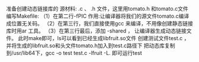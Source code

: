 准备创建动态链接库的 源材料: .c 、 .h 文件，这里用tomato.h 和tomato.c文件
编写Makefile:
（1）在第二行-fPIC 作用:让编译器将我们的源文件tomato.c编译成位置无关码。
（2）在第三行，我们直接使用gcc 来编译，不用像创建静态链接库时用ar 工具。
（3）在第三行最后，添加 -shared ， 让编译器生成动态链接文件。
此时make即可，ls可以看到已经生成libfruit.so文件
创建测试文件test.c ，并将生成的libfruit.so和头文件tomato.h加入到test.c路径下
把动态库复制到/usr/lib64下，gcc -o test test.c -lfruit -L.  即可运行test
